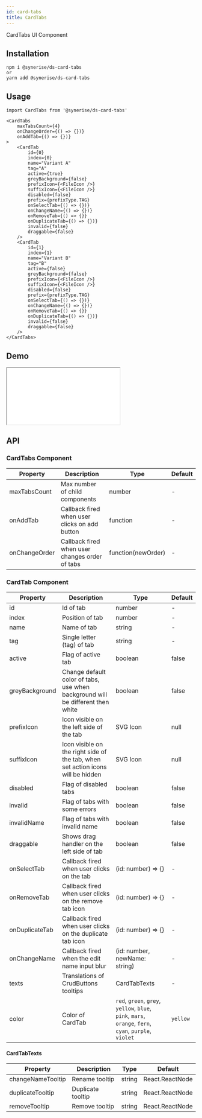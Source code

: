 ```yaml
---
id: card-tabs
title: CardTabs
---
```


CardTabs UI Component

## Installation

```
npm i @synerise/ds-card-tabs
or
yarn add @synerise/ds-card-tabs
```

## Usage

```
import CardTabs from '@synerise/ds-card-tabs'

<CardTabs
    maxTabsCount={4}
    onChangeOrder={() => {})}
    onAddTab={() => {})}
>
    <CardTab
        id={0}
        index={0}
        name="Variant A"
        tag="A"
        active={true}
        greyBackground={false}
        prefixIcon={<FileIcon />}
        suffixIcon={<FileIcon />}
        disabled={false}
        prefix={prefixType.TAG}
        onSelectTab={() => {})}
        onChangeName={() => {})}
        onRemoveTab={() => {}}
        onDuplicateTab={() => {})}
        invalid={false}
        draggable={false}
    />
    <CardTab
        id={1}
        index={1}
        name="Variant B"
        tag="B"
        active={false}
        greyBackground={false}
        prefixIcon={<FileIcon />}
        suffixIcon={<FileIcon />}
        disabled={false}
        prefix={prefixType.TAG}
        onSelectTab={() => {})}
        onChangeName={() => {})}
        onRemoveTab={() => {}}
        onDuplicateTab={() => {})}
        invalid={false}
        draggable={false}
    />
</CardTabs>

```

## Demo

<iframe src="/storybook-static/iframe.html?id=components-card-tabs--default"></iframe>

## API

### CardTabs Component

| Property      | Description                                    | Type               | Default |
| ------------- | ---------------------------------------------- | ------------------ | ------- |
| maxTabsCount  | Max number of child components                 | number             | -       |
| onAddTab      | Callback fired when user clicks on add button  | function           | -       |
| onChangeOrder | Callback fired when user changes order of tabs | function(newOrder) | -       |

### CardTab Component

| Property       | Description                                                                     | Type                                                                                                   | Default  |
| -------------- | ------------------------------------------------------------------------------- | -----------------------------                                                                          | -------  |
| id             | Id of tab                                                                       | number                                                                                                 | -        |
| index          | Position of tab                                                                 | number                                                                                                 | -        |
| name           | Name of tab                                                                     | string                                                                                                 | -        |
| tag            | Single letter (tag) of tab                                                      | string                                                                                                 | -        |
| active         | Flag of active tab                                                              | boolean                                                                                                | false    |
| greyBackground | Change default color of tabs, use when background will be different then white  | boolean                                                                                                | false    |
| prefixIcon     | Icon visible on the left side of the tab                                        | SVG Icon                                                                                               | null     |
| suffixIcon     | Icon visible on the right side of the tab, when set action icons will be hidden | SVG Icon                                                                                               | null     |
| disabled       | Flag of disabled tabs                                                           | boolean                                                                                                | false    |
| invalid        | Flag of tabs with some errors                                                   | boolean                                                                                                | false    |
| invalidName    | Flag of tabs with invalid name                                                  | boolean                                                                                                | false    |
| draggable      | Shows drag handler on the left side of tab                                      | boolean                                                                                                | false    |
| onSelectTab    | Callback fired when user clicks on the tab                                      | (id: number) => {}                                                                                     | -        |
| onRemoveTab    | Callback fired when user clicks on the remove tab icon                          | (id: number) => {}                                                                                     | -        |
| onDuplicateTab | Callback fired when user clicks on the duplicate tab icon                       | (id: number) => {}                                                                                     | -        |
| onChangeName   | Callback fired when the edit name input blur                                    | (id: number, newName: string)                                                                          | -        |
| texts          | Translations of CrudButtons tooltips                                            | CardTabTexts                                                                                           | -        |
| color          | Color of CardTab                                                                | `red`, `green`, `grey`, `yellow`, `blue`, `pink`, `mars`, `orange`, `fern`, `cyan`, `purple`, `violet` | `yellow` | 

#### CardTabTexts

| Property          | Description                                                                     | Type                          | Default         | 
| --------------    | ------------------------------------------------------------------------------- | ----------------------------- | -------         | 
| changeNameTooltip | Rename tooltip                                                                  | string                        | React.ReactNode | 'Rename'   |
| duplicateTooltip  | Duplicate tooltip                                                               | string                        | React.ReactNode | 'Duplicate |
| removeTooltip     | Remove tooltip                                                                  | string                        | React.ReactNode | 'Remove'   |
